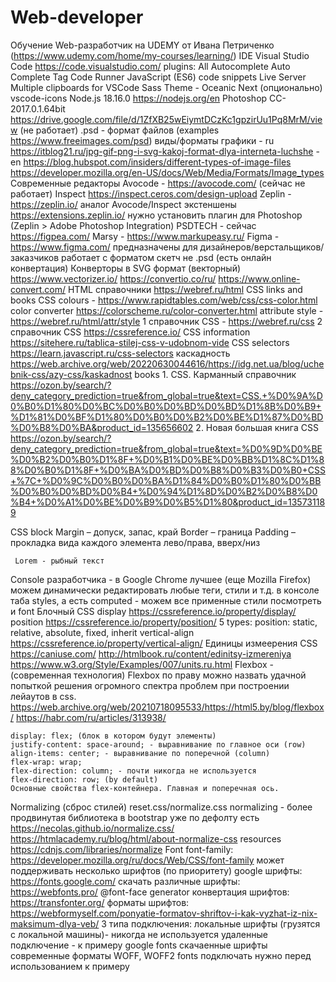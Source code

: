 # Web-developer
Обучение Web-разработчик на UDEMY от Ивана Петриченко (https://www.udemy.com/home/my-courses/learning/)
IDE Visual Studio Code https://code.visualstudio.com/
	plugins:
		All Autocomplete
		Auto Complete Tag
		Code Runner
		JavaScript (ES6) code snippets
		Live Server
		Multiple clipboards for VSCode
		Sass
		Theme - Oceanic Next (опционально)
		vscode-icons
Node.js 18.16.0 https://nodejs.org/en
Photoshop CC-2017.0.1.64bit https://drive.google.com/file/d/1ZfXB25wEiymtDCzKc1gpzirUu1Pq8MrM/view (не работает)
	.psd - формат файлов (examples https://www.freeimages.com/psd)
	виды/форматы графики
		- ru https://itblog21.ru/jpg-gif-png-i-svg-kakoj-format-dlya-interneta-luchshe
		- en https://blog.hubspot.com/insiders/different-types-of-image-files
			 https://developer.mozilla.org/en-US/docs/Web/Media/Formats/Image_types
Современные редакторы
	Avocode - https://avocode.com/ (сейчас не работает)
	Inspect https://inspect.ceros.com/design-upload
	Zeplin - https://zeplin.io/ аналог Avocode/Inspect
		экстеншены https://extensions.zeplin.io/
		нужно установить плагин для Photoshop (Zeplin > Adobe Photoshop Integration)
	PSDTECH - сейчас https://figpea.com/
	Marsy - https://www.markupeasy.ru/
	Figma - https://www.figma.com/ предназначены для дизайнеров/верстальщиков/заказчиков
		работает с форматом скетч не .psd (есть онлайн конвертация)
Конверторы в SVG формат (векторный)
	https://www.vectorizer.io/
	https://convertio.co/ru/
	https://www.online-convert.com/
HTML справочники
	https://webref.ru/html
CSS links and books
	CSS colours - https://www.rapidtables.com/web/css/css-color.html
	color converter https://colorscheme.ru/color-converter.html
	attribute style - https://webref.ru/html/attr/style
	1 справочник CSS - https://webref.ru/css
	2 справочник CSS https://cssreference.io/
	CSS information https://sitehere.ru/tablica-stilej-css-v-udobnom-vide
	CSS selectors 		https://learn.javascript.ru/css-selectors
		каскадность  	https://web.archive.org/web/20220630044616/https://idg.net.ua/blog/uchebnik-css/azy-css/kaskadnost
	books
		1. CSS. Карманный справочник https://ozon.by/search/?deny_category_prediction=true&from_global=true&text=CSS.+%D0%9A%D0%B0%D1%80%D0%BC%D0%B0%D0%BD%D0%BD%D1%8B%D0%B9+%D1%81%D0%BF%D1%80%D0%B0%D0%B2%D0%BE%D1%87%D0%BD%D0%B8%D0%BA&product_id=135656602
		2. Новая большая книга CSS https://ozon.by/search/?deny_category_prediction=true&from_global=true&text=%D0%9D%D0%BE%D0%B2%D0%B0%D1%8F+%D0%B1%D0%BE%D0%BB%D1%8C%D1%88%D0%B0%D1%8F+%D0%BA%D0%BD%D0%B8%D0%B3%D0%B0+CSS+%7C+%D0%9C%D0%B0%D0%BA%D1%84%D0%B0%D1%80%D0%BB%D0%B0%D0%BD%D0%B4+%D0%94%D1%8D%D0%B2%D0%B8%D0%B4+%D0%A1%D0%BE%D0%B9%D0%B5%D1%80&product_id=135731189
		
CSS block
	Margin – допуск, запас, край
	Border – граница
	Padding – прокладка
	 вида каждого элемента лево/права, вверх/низ
	 
	 Lorem - рыбный текст
Console разработчика - в Google Chrome лучшее (еще Mozilla Firefox)
	можем динамически редактировать любые теги, стили и т.д.
	в консоле таба styles, а есть computed - можем все применные стили посмотреть и font
Блочный CSS 
	display https://cssreference.io/property/display/
	position https://cssreference.io/property/position/
	5 types: position: static, relative, absolute, fixed, inherit
	vertical-align https://cssreference.io/property/vertical-align/
Единицы измеерения CSS
	https://caniuse.com/
	http://htmlbook.ru/content/edinitsy-izmereniya
	https://www.w3.org/Style/Examples/007/units.ru.html
Flexbox - (современная технология) Flexbox по праву можно назвать удачной попыткой решения огромного спектра проблем при построении лейаутов в css.
	https://web.archive.org/web/20210718095533/https://html5.by/blog/flexbox/
	https://habr.com/ru/articles/313938/
	
	display: flex; (блок в котором будут элементы)
	justify-content: space-around; - выравнивание по главное оси (row)
	align-items: center; - выравнивание по поперечной (column)
	flex-wrap: wrap;
	flex-direction: column; - почти никогда не используется
	flex-direction: row; (by default)
	Основные свойства flex-контейнера. Главная и поперечная ось.
Normalizing (сброс стилей) reset.css/normalize.css
	normalizing - более продвинутая библиотека
	в bootstrap уже по дефолту есть
	https://necolas.github.io/normalize.css/
	https://htmlacademy.ru/blog/html/about-normalize-css
	resources https://cdnjs.com/libraries/normalize
Font
	font-family: https://developer.mozilla.org/ru/docs/Web/CSS/font-family
		может поддерживать несколько шрифтов (по приоритету)
	google шрифты: https://fonts.google.com/
	скачать различные шрифты: https://webfonts.pro/
	@font-face generator конвертация шрифтов: https://transfonter.org/
	форматы шрифтов: https://webformyself.com/ponyatie-formatov-shriftov-i-kak-vyzhat-iz-nix-maksimum-dlya-veb/
	3 типа подключения:
		локальные шрифты (грузятся с локальной машины)- никогда не используется
		удаленные подключение - к примеру google fonts
		скачаенные шрифты
	современные форматы WOFF, WOFF2
	fonts подключать нужно перед использованием к примеру 
		<link href="css/fonts.css" rel="stylesheet">
		<link href="css/style.css" rel="stylesheet">
